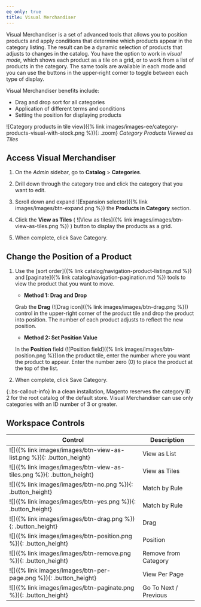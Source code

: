 ```yaml
---
ee_only: true
title: Visual Merchandiser
---
```


Visual Merchandiser is a set of advanced tools that allows you to position products and apply conditions that determine which products appear in the category listing. The result can be a dynamic selection of products that adjusts to changes in the catalog. You have the option to work in _visual mode_, which shows each product as a tile on a grid, or to work from a list of products in the category. The same tools are available in each mode and you can use the buttons in the upper-right corner to toggle between each type of display.

Visual Merchandiser benefits include:

- Drag and drop sort for all categories
- Application of different terms and conditions
- Setting the position for displaying products

![Category products in tile view]({% link images/images-ee/category-products-visual-with-stock.png %}){: .zoom}
_Category Products Viewed as Tiles_

## Access Visual Merchandiser

1. On the _Admin_ sidebar, go to **Catalog** > **Categories**.

1. Drill down through the category tree and click the category that you want to edit.

1. Scroll down and expand ![Expansion selector]({% link images/images/btn-expand.png %}) the **Products in Category** section.

1. Click the **View as Tiles** ( ![View as tiles]({% link images/images/btn-view-as-tiles.png %}) ) button to display the products as a grid.

1. When complete, click <span class="btn">Save Category</span>.

## Change the Position of a Product

1. Use the [sort order]({% link catalog/navigation-product-listings.md %}) and [paginate]({% link catalog/navigation-pagination.md %}) tools to view the product that you want to move.

    - **Method 1: Drag and Drop**

    Grab the **Drag** (![Drag icon]({% link images/images/btn-drag.png %})) control in the upper-right corner of the product tile and drop the product into position. The number of each product adjusts to reflect the new position.

    - **Method 2: Set Position Value**

    In the **Position** field (![Position field]({% link images/images/btn-position.png %}))on the product tile, enter the number where you want the product to appear. Enter the number zero (0) to place the product at the top of the list.

1. When complete, click <span class="btn">Save Category</span>.

{:.bs-callout-info}
In a clean installation, Magento reserves the category ID 2 for the root catalog of the default store. Visual Merchandiser can use only categories with an ID number of 3 or greater.

## Workspace Controls

|Control|Description|
|--- |--- |
|![]({% link images/images/btn-view-as-list.png %}){: .button_height}|View as List|
|![]({% link images/images/btn-view-as-tiles.png %}){: .button_height}|View as Tiles|
|![]({% link images/images/btn-no.png %}){: .button_height}|Match by Rule|
|![]({% link images/images/btn-yes.png %}){: .button_height}|Match by Rule|
|![]({% link images/images/btn-drag.png %}){: .button_height}|Drag|
|![]({% link images/images/btn-position.png %}){: .button_height}|Position|
|![]({% link images/images/btn-remove.png %}){: .button_height}|Remove from Category|
|![]({% link images/images/btn-per-page.png %}){: .button_height}|View Per Page|
|![]({% link images/images/btn-paginate.png %}){: .button_height}|Go To Next / Previous|

